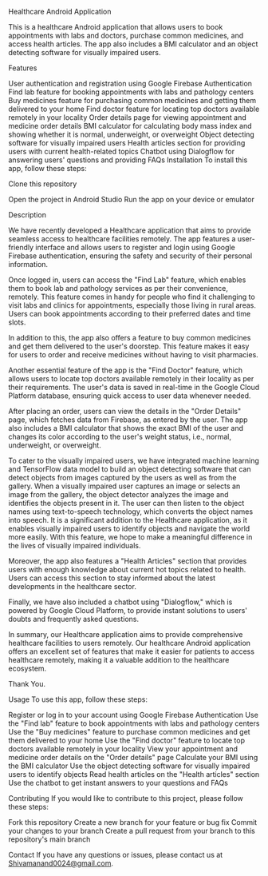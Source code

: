 Healthcare Android Application

This is a healthcare Android application that allows users to book appointments with labs and doctors, purchase common medicines, and access health articles. The app also includes a BMI calculator and an object detecting software for visually impaired users.

Features

User authentication and registration using Google Firebase Authentication
Find lab feature for booking appointments with labs and pathology centers
Buy medicines feature for purchasing common medicines and getting them delivered to your home
Find doctor feature for locating top doctors available remotely in your locality
Order details page for viewing appointment and medicine order details
BMI calculator for calculating body mass index and showing whether it is normal, underweight, or overweight
Object detecting software for visually impaired users
Health articles section for providing users with current health-related topics
Chatbot using Dialogflow for answering users' questions and providing FAQs
Installation
To install this app, follow these steps:

Clone this repository

Open the project in Android Studio
Run the app on your device or emulator

Description

We have recently developed a Healthcare application that aims to provide seamless access to healthcare facilities remotely. The app features a user-friendly interface and allows users to register and login using Google Firebase authentication, ensuring the safety and security of their personal information.

Once logged in, users can access the "Find Lab" feature, which enables them to book lab and pathology services as per their convenience, remotely. This feature comes in handy for people who find it challenging to visit labs and clinics for appointments, especially those living in rural areas. Users can book appointments according to their preferred dates and time slots.

In addition to this, the app also offers a feature to buy common medicines and get them delivered to the user's doorstep. This feature makes it easy for users to order and receive medicines without having to visit pharmacies.

Another essential feature of the app is the "Find Doctor" feature, which allows users to locate top doctors available remotely in their locality as per their requirements. The user's data is saved in real-time in the Google Cloud Platform database, ensuring quick access to user data whenever needed.

After placing an order, users can view the details in the "Order Details" page, which fetches data from Firebase, as entered by the user. The app also includes a BMI calculator that shows the exact BMI of the user and changes its color according to the user's weight status, i.e., normal, underweight, or overweight.

To cater to the visually impaired users, we have integrated machine learning and TensorFlow data model to build an object detecting software that can detect objects from images captured by the users as well as from the gallery.
When a visually impaired user captures an image or selects an image from the gallery, the object detector analyzes the image and identifies the objects present in it. The user can then listen to the object names using text-to-speech technology, which converts the object names into speech.
It is a significant addition to the Healthcare application, as it enables visually impaired users to identify objects and navigate the world more easily. With this feature, we hope to make a meaningful difference in the lives of visually impaired individuals.

Moreover, the app also features a "Health Articles" section that provides users with enough knowledge about current hot topics related to health. Users can access this section to stay informed about the latest developments in the healthcare sector.

Finally, we have also included a chatbot using "Dialogflow," which is powered by Google Cloud Platform, to provide instant solutions to users' doubts and frequently asked questions.

In summary, our Healthcare application aims to provide comprehensive healthcare facilities to users remotely. Our healthcare Android application offers an excellent set of features that make it easier for patients to access healthcare remotely, making it a valuable addition to the healthcare ecosystem. 

Thank You.

Usage
To use this app, follow these steps:

Register or log in to your account using Google Firebase Authentication
Use the "Find lab" feature to book appointments with labs and pathology centers
Use the "Buy medicines" feature to purchase common medicines and get them delivered to your home
Use the "Find doctor" feature to locate top doctors available remotely in your locality
View your appointment and medicine order details on the "Order details" page
Calculate your BMI using the BMI calculator
Use the object detecting software for visually impaired users to identify objects
Read health articles on the "Health articles" section
Use the chatbot to get instant answers to your questions and FAQs



Contributing
If you would like to contribute to this project, please follow these steps:

Fork this repository
Create a new branch for your feature or bug fix
Commit your changes to your branch
Create a pull request from your branch to this repository's main branch


Contact
If you have any questions or issues, please contact us at Shivamanand0024@gmail.com.
